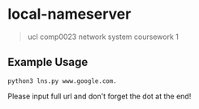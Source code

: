 # local-nameserver
> ucl comp0023 network system coursework 1

## Example Usage
```
python3 lns.py www.google.com.
```


Please input full url and don't forget the dot at the end!
